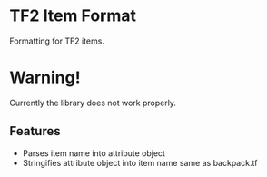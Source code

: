 # TF2 Item Format
Formatting for TF2  items.

# Warning!
Currently the library does not work properly.

## Features

- Parses item name into attribute object
- Stringifies attribute object into item name same as backpack.tf
